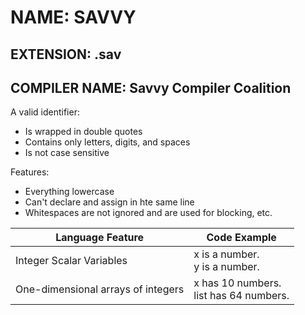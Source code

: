 # NAME: SAVVY
## EXTENSION: .sav
## COMPILER NAME: Savvy Compiler Coalition 

A valid identifier:
- Is wrapped in double quotes 
- Contains only letters, digits, and spaces
- Is not case sensitive 

Features:
- Everything lowercase 
- Can't declare and assign in hte same line
- Whitespaces are not ignored and are used for blocking, etc.

| **Language Feature**  | **Code Example** |
| --------------------- | ---------------- |
| Integer Scalar Variables  | x is a number. <br />y is a number.  |
| One-dimensional arrays of integers  | x has 10 numbers. <br />list has 64 numbers.  |

